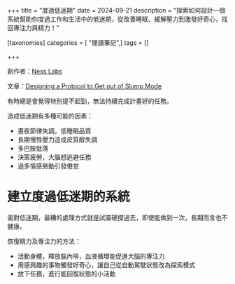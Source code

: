 +++
title = "度過低迷期"
date = 2024-09-21
description = "探索如何設計一個系統幫助你度過工作和生活中的低迷期，從改善睡眠、緩解壓力到激發好奇心，找回專注力與精力！"

[taxonomies]
categories = [ "閱讀筆記",]
tags = []

+++

創作者：[Ness Labs](https://nesslabs.com)

文章：[Designing a Protocol to Get out of Slump Mode](https://nesslabs.com/slump-mode)

有時總是會覺得特別提不起勁，無法持續完成計畫好的任務。

造成低迷期有多種可能的因素：
* 晝夜節律失調，低睡眠品質
* 長期慢性壓力造成皮質醇失調
* 多巴胺低落
* 決策疲勞，大腦想逃避任務
* 過多情感勞動引發倦怠

# 建立度過低迷期的系統

面對低迷期，最糟的處理方式就是試圖硬撐過去，即使能做到一次，長期而言也不健康。

恢復精力及專注力的方法：
* 活動身體，釋放腦內啡，血液循環能促進大腦的專注力
* 用感興趣的事物觸發好奇心，讓自己從自動駕駛狀態改為探索模式
* 放下任務，進行能回復狀態的小活動

